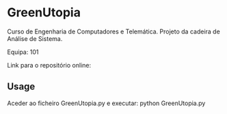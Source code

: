# GreenUtopia

Curso de Engenharia de Computadores e Telemática.
Projeto da cadeira de Análise de Sistema.

Equipa: 101

Link para o repositório online: 


## Usage
Aceder ao ficheiro GreenUtopia.py e executar: python GreenUtopia.py
